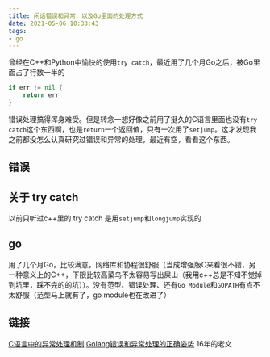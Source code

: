 ```yaml
---
title: 闲话错误和异常，以及Go里面的处理方式
date: 2021-05-06 10:33:43
tags:
- go
---
```

曾经在C++和Python中愉快的使用`try catch`，最近用了几个月Go之后，被Go里面占了行数一半的

```go
if err != nil { 
    return err
}
```

错误处理搞得浑身难受。但是转念一想好像之前用了挺久的C语言里面也没有`try catch`这个东西啊，也是`return`一个返回值，只有一次用了`setjump`。这才发现我之前都没怎么认真研究过错误和异常的处理，最近有空，看看这个东西。
<!-- more -->

## 错误

## 关于 try catch

以前只听过c++里的 try catch 是用`setjump`和`longjump`实现的

## go

用了几个月Go，比较满意，网络库和协程很舒服（当成增强版C来看很不错，另一种意义上的C++，下限比较高菜鸟不太容易写出屎山（我用c++总是不知不觉掉到坑里，踩不完的的坑））。没有范型、错误处理、还有`Go Module`和`GOPATH`有点不太舒服（范型马上就有了，go module也在改进了）

## 链接

[C语言中的异常处理机制](http://ibillxia.github.io/blog/2011/05/03/Exception-handling-mechanism-in-c/)
[Golang错误和异常处理的正确姿势](https://www.jianshu.com/p/f30da01eea97)  16年的老文